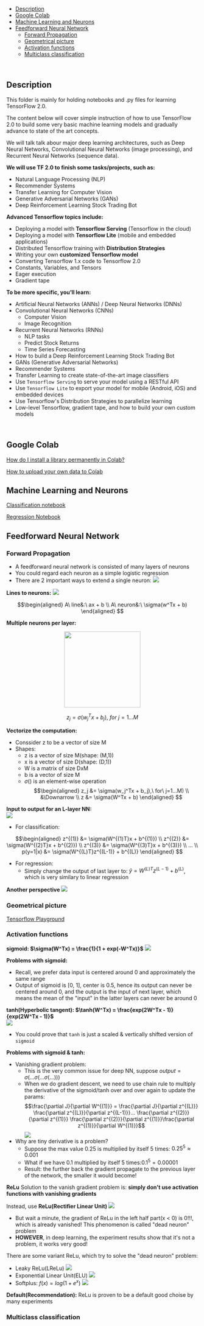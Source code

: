 <!-- TOC -->

- [Description](#description)
- [Google Colab](#google-colab)
- [Machine Learning and Neurons](#machine-learning-and-neurons)
- [Feedforward Neural Network](#feedforward-neural-network)
  - [Forward Propagation](#forward-propagation)
  - [Geometrical picture](#geometrical-picture)
  - [Activation functions](#activation-functions)
  - [Multiclass classification](#multiclass-classification)

<!-- /TOC -->

<br>

## Description
This folder is mainly for holding notebooks and .py files for learning TensorFlow 2.0.

The content below will cover simple instruction of how to use TensorFlow 2.0 to build some very basic machine learning models and gradually advance to state of the art concepts.

We will talk talk abour major deep learning architectures, such as Deep Neural Networks, Convolutional Neural Networks (image processing), and Recurrent Neural Networks (sequence data).

**We will use TF 2.0 to finish some tasks/projects, such as:**

- Natural Language Processing (NLP)
- Recommender Systems
- Transfer Learning for Computer Vision
- Generative Adversarial Networks (GANs)
- Deep Reinforcement Learning Stock Trading Bot

**Advanced Tensorflow topics include:**

- Deploying a model with **Tensorflow Serving** (Tensorflow in the cloud)
- Deploying a model with **Tensorflow Lite** (mobile and embedded applications)
- Distributed Tensorflow training with **Distribution Strategies**
- Writing your own **customized Tensorflow model**
- Converting Tensorflow 1.x code to Tensorflow 2.0
- Constants, Variables, and Tensors
- Eager execution
- Gradient tape

**To be more specific, you’ll learn:**

- Artificial Neural Networks (ANNs) / Deep Neural Networks (DNNs)
- Convolutional Neural Networks (CNNs)
  - Computer Vision
  - Image Recognition
- Recurrent Neural Networks (RNNs)
  - NLP tasks
  - Predict Stock Returns
  - Time Series Forecasting
- How to build a Deep Reinforcement Learning Stock Trading Bot
- GANs (Generative Adversarial Networks)
- Recommender Systems
- Transfer Learning to create state-of-the-art image classifiers
- Use `Tensorflow Serving` to serve your model using a RESTful API
- Use `Tensorflow Lite` to export your model for mobile (Android, iOS) and embedded devices
- Use Tensorflow's Distribution Strategies to parallelize learning
- Low-level Tensorflow, gradient tape, and how to build your own custom models

<br>

## Google Colab
[How do I install a library permanently in Colab?](https://stackoverflow.com/questions/55253498/how-do-i-install-a-library-permanently-in-colab)

[How to upload your own data to Colab](https://colab.research.google.com/drive/1MIG0-5EZGoAElw8vQb__CfeYrkvmjfUE#scrollTo=rVEHK63cWhe2)

## Machine Learning and Neurons

[Classification notebook](https://colab.research.google.com/drive/15wpce_tlt5NLAIwjFyuoaa8CQ4-kb-BZ#scrollTo=y-llhgXY5bmX)

[Regression Notebook](https://colab.research.google.com/drive/11z_CyYByuTtDwh4auDqhO4VWY0_Jlz7w#scrollTo=4Xxa6cWIDsax)

## Feedforward Neural Network
### Forward Propagation

- A feedforward neural network is consisted of many layers of neurons
- You could regard each neuron as a simple logistic regression
- There are 2 important ways to extend a single neuron:
    ![](TF_imgs/ANN.png)

**Lines to neurons:**
![](TF_imgs/Lines_to_neurons.png)

$$\begin{aligned}
A\ line&:\ ax + b \\
A\ neuron&:\ \sigma(w^Tx + b)
\end{aligned}
$$

**Multiple neurons per layer:**  
<div  align="center">
<img src="TF_imgs/neurons.png" width = "200" height = "200" align=center/>
</div>

$$z_j = \sigma(w_j^Tx + b_j),\ for\ j=1...M$$

**Vectorize the computation:**  
- Conssider z to be a vector of size M
- Shapes:
  - z is a vector of size M(shape: (M,1))
  - x is a vector of size D(shape: (D,1))
  - W is a matrix of size DxM
  - b is a vector of size M
  - $\sigma()$ is an element-wise operation
  $$\begin{aligned}
  z_j &= \sigma(w_j^Tx + b_j),\ for\ j=1...M) \\ 
  &\Downarrow \\
  z &= \sigma(W^Tx + b)
  \end{aligned}
  $$

**Input to output for an L-layer NN:**  
![](TF_imgs/L-layer_NN.png)

- For classification:

$$\begin{aligned}
z^{(1)} &= \sigma(W^{(1)T}x + b^{(1)}) \\ 
z^{(2)} &= \sigma(W^{(2)T}x + b^{(2)}) \\
z^{(3)} &= \sigma(W^{(3)T}x + b^{(3)}) \\
... \\
p(y=1|x) &= \sigma(W^{(L)T}z^{(L-1)} + b^{(L)}
\end{aligned}
$$

- For regression:
  - Simply change the output of last layer to: $\hat{y} = W^{(L)T}z^{(L-1)} + b^{(L)}$, which is very similary to linear regression

**Another perspective**
![](TF_imgs/ANN_features.png)
<br>

### Geometrical picture
[Tensorflow Playground](https://playground.tensorflow.org/)
<br>

### Activation functions
**sigmoid: $\sigma(W^Tx) = \frac{1}{1 + exp(-W^Tx)}$** 
![](TF_imgs/sigmoid.png)

**Problems with sigmoid:**  
- Recall, we prefer data input is centered around 0 and approximately the same range
- Output of sigmoid is [0, 1], center is 0.5, hence its output can never be centered around 0, and the output is the input of next layer, which means the mean of the "input" in the latter layers can never be around 0

**tanh(Hyperbolic tangent): $\tanh(W^Tx) = \frac{exp(2W^Tx - 1)}{exp(2W^Tx - 1)}$**  
![](TF_imgs/tanh.png)
- You could prove that `tanh` is just a scaled & vertically shifted version of `sigmoid`

**Problems with sigmoid & tanh:**  
- Vanishing gradient problem:
  - This is the very common issue for deep NN, suppose $output=\sigma(...\sigma(...\sigma(...)))$
  - When we do gradient descent, we need to use chain rule to multiply the derivative of the sigmoid/tanh over and over again to update the params:
$$\frac{\partial J}{\partial W^{(1)}} = \frac{\partial J}{\partial z^{(L)}} \frac{\partial z^{(L)}}{\partial z^{(L-1)}}... \frac{\partial z^{(2)}}{\partial z^{(1)}} \frac{\partial z^{(2)}}{\partial z^{(1)}}\frac{\partial z^{(1)}}{\partial W^{(1)}}$$
![](TF_imgs/sigmoid_derivative.png)
- Why are tiny derivative is a problem?
  - Suppose the max value 0.25 is multiplied by itself 5 times: $0.25^5 \approx 0.001$
  - What if we have 0.1 multiplied by itself 5 times:$0.1^5=0.00001$
  - Result: the further back the gradient propagate to the previous layer of the network, the smaller it would become!

**ReLu**
Solution to the vanish gradient problem is: **simply don't use activation functions with vanishing gradients**

Instead, use **ReLu(Rectifier Linear Unit)**
![](TF_imgs/reLu.png)

- But wait a minute, the gradient of ReLu in the left half part(x < 0) is 0!!!, which is already vanished! This phenomenon is called "dead neuron" problem
- **HOWEVER**, in deep learning, the experiment results show that it's not a problem, it works very good!

There are some variant ReLu, which try to solve the "dead neuron" problem:  
- Leaky ReLu(LReLu)
![](TF_imgs/LReLu.png)
- Exponential Linear Unit(ELU)
![](TF_imgs/ELU.png)
- Softplus: $f(x) = log(1 + e^x)$
![](TF_imgs/softplus.png)

**Default(Recommendation):** ReLu is proven to be a default good choise by many experiments

### Multiclass classification

<br>
<br>
